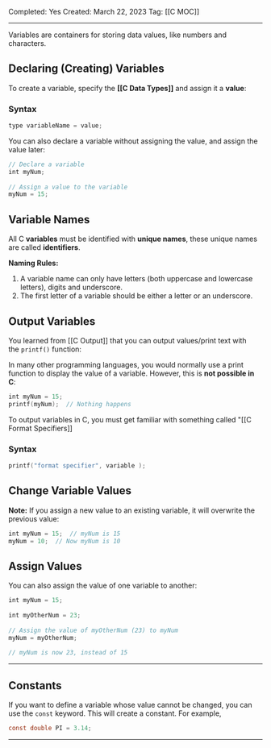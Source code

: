 Completed: Yes
Created: March 22, 2023
Tag: [[C MOC]]

---
Variables are containers for storing data values, like numbers and characters.

## Declaring (Creating) Variables
To create a variable, specify the **[[C Data Types]]** and assign it a **value**:

### Syntax
```c
type variableName = value;
```

You can also declare a variable without assigning the value, and assign the value later:
```c
// Declare a variable  
int myNum;  
  
// Assign a value to the variable  
myNum = 15;
```

## Variable Names

All C **variables** must be identified with **unique names**, these unique names are called **identifiers**.

**Naming Rules:**
1.  A variable name can only have letters (both uppercase and lowercase letters), digits and underscore.
2.  The first letter of a variable should be either a letter or an underscore.

## Output Variables
You learned from [[C Output]] that you can output values/print text with the `printf()` function:

In many other programming languages, you would normally use a print function to display the value of a variable. However, this is **not possible in C**:
```c
int myNum = 15;  
printf(myNum);  // Nothing happens
```

To output variables in C, you must get familiar with something called "[[C Format Specifiers]]

### Syntax
```c
printf("format specifier", variable );
```

## Change Variable Values

**Note:** If you assign a new value to an existing variable, it will overwrite the previous value:

```c
int myNum = 15;  // myNum is 15  
myNum = 10;  // Now myNum is 10
```

## Assign Values
You can also assign the value of one variable to another:

```c
int myNum = 15;  
  
int myOtherNum = 23;  
  
// Assign the value of myOtherNum (23) to myNum  
myNum = myOtherNum;  
  
// myNum is now 23, instead of 15
```

---
## Constants

If you want to define a variable whose value cannot be changed, you can use the `const` keyword. This will create a constant. For example,

``` c
const double PI = 3.14;
```
---